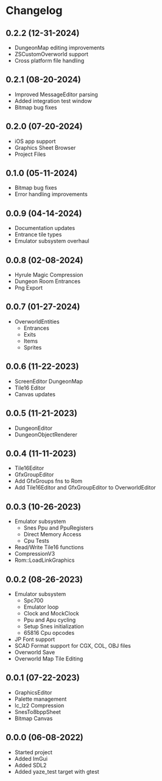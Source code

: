 # Changelog

## 0.2.2 (12-31-2024)

- DungeonMap editing improvements
- ZSCustomOverworld support
- Cross platform file handling

## 0.2.1 (08-20-2024)

- Improved MessageEditor parsing
- Added integration test window
- Bitmap bug fixes

## 0.2.0 (07-20-2024)

- iOS app support
- Graphics Sheet Browser
- Project Files

## 0.1.0 (05-11-2024)

- Bitmap bug fixes
- Error handling improvements

## 0.0.9 (04-14-2024)

- Documentation updates
- Entrance tile types
- Emulator subsystem overhaul

## 0.0.8 (02-08-2024)

- Hyrule Magic Compression
- Dungeon Room Entrances
- Png Export

## 0.0.7 (01-27-2024)

- OverworldEntities
  - Entrances
  - Exits
  - Items
  - Sprites

## 0.0.6 (11-22-2023)

- ScreenEditor DungeonMap
- Tile16 Editor
- Canvas updates

## 0.0.5 (11-21-2023)

- DungeonEditor
- DungeonObjectRenderer

## 0.0.4 (11-11-2023)

- Tile16Editor
- GfxGroupEditor
- Add GfxGroups fns to Rom
- Add Tile16Editor and GfxGroupEditor to OverworldEditor

## 0.0.3 (10-26-2023)

- Emulator subsystem
  - Snes Ppu and PpuRegisters
  - Direct Memory Access
  - Cpu Tests
- Read/Write Tile16 functions
- CompressionV3
- Rom::LoadLinkGraphics


## 0.0.2 (08-26-2023)

- Emulator subsystem
  - Spc700
  - Emulator loop
  - Clock and MockClock
  - Ppu and Apu cycling
  - Setup Snes initialization
  - 65816 Cpu opcodes
- JP Font support
- SCAD Format support for CGX, COL, OBJ files
- Overworld Save
- Overworld Map Tile Editing

## 0.0.1 (07-22-2023)

- GraphicsEditor
- Palette management
- lc_lz2 Compression
- SnesTo8bppSheet
- Bitmap Canvas

## 0.0.0 (06-08-2022)

- Started project
- Added ImGui
- Added SDL2
- Added yaze_test target with gtest
